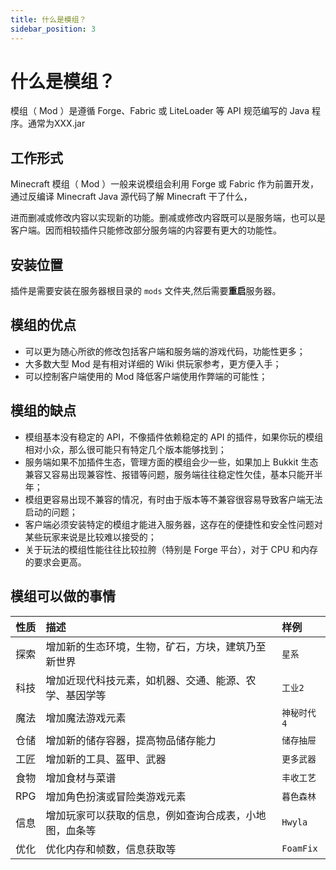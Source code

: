 ```yaml
---
title: 什么是模组？
sidebar_position: 3
---
```


# 什么是模组？

模组（ Mod ）是遵循 Forge、Fabric 或 LiteLoader 等 API 规范编写的 Java 程序。通常为XXX.jar

## 工作形式

Minecraft 模组（ Mod ）一般来说模组会利用 Forge 或 Fabric 作为前置开发，通过反编译 Minecraft Java 源代码了解 Minecraft 干了什么，

进而删减或修改内容以实现新的功能。删减或修改内容既可以是服务端，也可以是客户端。因而相较插件只能修改部分服务端的内容要有更大的功能性。

## 安装位置

插件是需要安装在服务器根目录的 `mods` 文件夹,然后需要**重启**服务器。

## 模组的优点

* 可以更为随心所欲的修改包括客户端和服务端的游戏代码，功能性更多；
* 大多数大型 Mod 是有相对详细的 Wiki 供玩家参考，更方便入手；
* 可以控制客户端使用的 Mod 降低客户端使用作弊端的可能性；

## 模组的缺点

* 模组基本没有稳定的 API，不像插件依赖稳定的 API 的插件，如果你玩的模组相对小众，那么很可能只有特定几个版本能够找到；
* 服务端如果不加插件生态，管理方面的模组会少一些，如果加上 Bukkit 生态兼容又容易出现兼容性、报错等问题，服务端往往稳定性欠佳，基本只能开半年；
* 模组更容易出现不兼容的情况，有时由于版本等不兼容很容易导致客户端无法启动的问题；
* 客户端必须安装特定的模组才能进入服务器，这存在的便捷性和安全性问题对某些玩家来说是比较难以接受的；
* 关于玩法的模组性能往往比较拉胯（特别是 Forge 平台），对于 CPU 和内存的要求会更高。

## 模组可以做的事情

|性质|描述|样例|
|:---:|:---|:---|
|探索|增加新的生态环境，生物，矿石，方块，建筑乃至新世界|`星系`|
|科技|增加近现代科技元素，如机器、交通、能源、农学、基因学等|`工业2`|
|魔法|增加魔法游戏元素|`神秘时代4`|
|仓储|增加新的储存容器，提高物品储存能力|`储存抽屉`|
|工匠|增加新的工具、盔甲、武器|`更多武器`|
|食物|增加食材与菜谱|``丰收工艺``|
|RPG|增加角色扮演或冒险类游戏元素|`暮色森林`|
|信息|增加玩家可以获取的信息，例如查询合成表，小地图，血条等|`Hwyla`|
|优化|优化内存和帧数，信息获取等|`FoamFix`|
